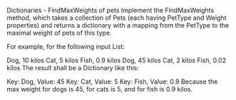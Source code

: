 Dictionaries - FindMaxWeights of pets
Implement the FindMaxWeights method, which takes a collection of Pets (each having PetType and Weight properties) and returns a dictionary with a mapping from the PetType to the maximal weight of pets of this type.

For example, for the following input List:

Dog, 10 kilos
Cat, 5 kilos
Fish, 0.9 kilos
Dog, 45 kilos
Cat, 2 kilos
Fish, 0.02 kilos 
The result shall be a Dictionary like this:

Key: Dog, Value: 45
Key: Cat, Value: 5
Key: Fish, Value: 0.9 
Because the max weight for dogs is 45, for cats is 5, and for fish is 0.9 kilos.